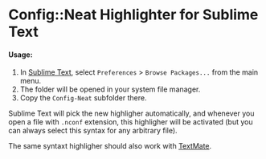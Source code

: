 Config::Neat Highlighter for Sublime Text
=========================================

#### Usage:

1. In [Sublime Text](http://www.sublimetext.com/), select
   `Preferences` > `Browse Packages...` from the main menu.
2. The folder will be opened in your system file manager.
3. Copy the `Config-Neat` subfolder there.

Sublime Text will pick the new highligher automatically, and whenever
you open a file with `.nconf` extension, this highligher will be activated
(but you can always select this syntax for any arbitrary file).

The same syntaxt highligher should also work with [TextMate](http://macromates.com/).